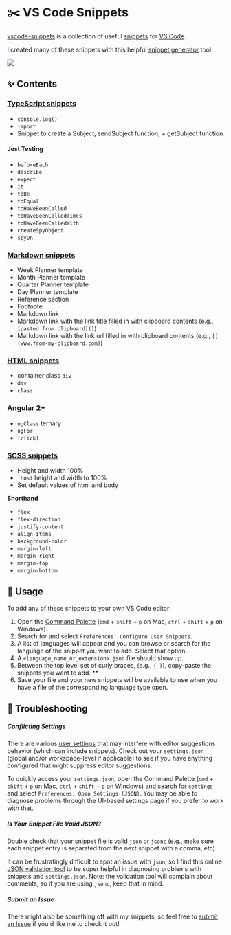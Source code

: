 # ✂️ VS Code Snippets

[vscode-snippets](https://github.com/charliejmoore/vscode-snippets) is a collection of useful [snippets](https://code.visualstudio.com/docs/editor/userdefinedsnippets) for [VS Code](https://code.visualstudio.com/).

I created many of these snippets with this helpful [snippet generator](https://snippet-generator.app/) tool.

![](https://github.com/charliejmoore/vscode-snippets/actions/workflows/json-linter.yml/badge.svg)

## ✨ Contents

### [TypeScript snippets](https://github.com/charliejmoore/vscode-snippets/blob/master/typescript.json)
  - `console.log()`
  - `import`
  - Snippet to create a Subject, sendSubject function, + getSubject function

#### **Jest Testing**
- `beforeEach`
- `describe`
- `expect`
- `it`
- `toBe`
- `toEqual`
- `toHaveBeenCalled`
- `toHaveBeenCalledTimes`
- `toHaveBeenCalledWith`
- `createSpyObject`
- `spyOn`

### [Markdown snippets](https://github.com/charliejmoore/vscode-snippets/blob/master/markdown.json)

- Week Planner template
- Month Planner template
- Quarter Planner template
- Day Planner template
- Reference section
- Footnote
- Markdown link
- Markdown link with the link title filled in with clipboard contents (e.g., `[pasted from clipboard]()`)
- Markdown link with the link url filled in with clipboard contents (e.g., `[](www.from-my-clipboard.com)`)


### [HTML snippets](https://github.com/charliejmoore/vscode-snippets/blob/master/html.json)

- container class `div`
- `div`
- `class`

### **Angular 2+**
- `ngClass` ternary
- `ngFor`
- `(click)`


### [SCSS snippets](https://github.com/charliejmoore/vscode-snippets/blob/master/scss.json)
- Height and width 100%
- `:host` height and width to 100%
- Set default values of html and body

**Shorthand**

- `flex`
- `flex-direction`
- `justify-content`
- `align-items`
- `background-color`
- `margin-left`
- `margin-right`
- `margin-top`
- `margin-bottom`

## 🚀 Usage

To add any of these snippets to your own VS Code editor:
  1. Open the [Command Palette](https://code.visualstudio.com/docs/getstarted/userinterface#_command-palette) (`cmd` + `shift` + `p` on Mac, `ctrl` + `shift` + `p` on Windows).
  2. Search for and select `Preferences: Configure User Snippets`.
  3. A list of languages will appear and you can browse or search for the language of the snippet you want to add. Select that option.
  4. A `<language_name_or_extension>.json` file should show up.
  5. Between the top level set of curly braces, (e.g., `{ }`), copy-paste the snippets you want to add. **
  6. Save your file and your new snippets will be available to use when you have a file of the corresponding language type open.

## 🔧 Troubleshooting

##### Conflicting Settings

There are various [user settings](https://code.visualstudio.com/docs/getstarted/settings) that may interfere with editor suggestions behavior (which can include snippets). Check out your `settings.json` (global and/or workspace-level if applicable) to see if you have anything configured that might suppress editor suggestions.

To quickly access your `settings.json`, open the Command Palette (`cmd` + `shift` + `p` on Mac, `ctrl` + `shift` + `p` on Windows) and search for `settings` and select `Preferences: Open Settings (JSON)`. You may be able to diagnose problems through the UI-based settings page if you prefer to work with that.

##### Is Your Snippet File Valid JSON?

Double check that your snippet file is valid `json` or [`jsonc`](https://code.visualstudio.com/docs/languages/json#_json-with-comments) (e.g., make sure each snippet entry is separated from the next snippet with a comma, etc).

It can be frustratingly difficult to spot an issue with `json`, so I find this online [JSON validation tool](https://jsonlint.com/) to be super helpful in diagnosing problems with snippets and `settings.json`. Note: the validation tool will complain about comments, so if you are using `jsonc`, keep that in mind.

##### Submit an Issue

There might also be something off with my snippets, so feel free to [submit an Issue](https://github.com/charliejmoore/vscode-snippets/issues) if you'd like me to check it out!
